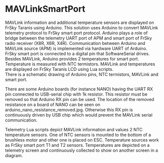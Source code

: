 # MAVLinkSmartPort
MAVLink information and additional temperature sensors are displayed on FrSky Taranis using Arduino.
This solution uses Arduino to convert MAVLink telemetry protocol to FrSky smart port protocol.
Arduino plays a role of bridge between the telemetry UART port of APM and smart port of FrSky radio receiver (X8R, X6R, X4R).
Communication between Arduino and MAVLink source (APM) is implemented via hardware UART of Arduino.
FrSky smart port is connected to a digital pin that SoftwareSerial drives.
Besides MAVLink, Arduino provides 2 temperatures for smart port. Temperature is measured with NTC termistors.
MAVLink and temperatures are displayed on FrSky Taranis LCD using Lua scripts.      
There is a schematic drawing of Arduino pins, NTC termistors, MAVLink and smart port.

There are some Arduino boards (for instance NANO) having the UART RX pin connected to USB-serial chip with 1k resistor.
This resistor must be removed so that Arduino RX pin can be used. 
The location of the removed resistance on a board of NANO can be seen on arduino_nano_resistance_removed.jpg.
Otherwise this RX pin is continuously driven by USB chip which would prevent the MAVLink serial communication.      

Telemetry Lua scripts depict MAVLink information and values 2 NTC temperature sensors. 
One of NTC sensors is mounted to the bottom of a brushless motor and other one is placed on ESC. 
Temperature sources work as FrSky smart port T1 and T2 sensors.
Temperatures are depicted on a telemetry screen and continuously collected to show on another screen in a diagram.   
